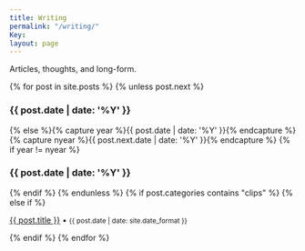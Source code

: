 ```yaml
---
title: Writing
permalink: "/writing/"
Key: 
layout: page
---
```


Articles, thoughts, and long-form.

{% for post in site.posts %}
 {% unless post.next %}<h3>{{ post.date | date: '%Y' }}</h3>
{% else %}{% capture year %}{{ post.date | date: '%Y' }}{% endcapture %}{% capture nyear %}{{ post.next.date | date: '%Y' }}{% endcapture %}
{% if year != nyear %}<h3>{{ post.date | date: '%Y' }}</h3>{% endif %}
{% endunless %}
 {% if post.categories contains "clips" %}
 {% else if %}
<article>
<p><a href="{{ post.url }}">{{ post.title }}</a> • <small>{{ post.date | date: site.date_format }}</small></p>
</article>
 {% endif %}  
 {% endfor %}


